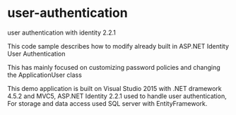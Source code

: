 # user-authentication
user authentication with identity 2.2.1

This code sample describes how to modify already built in ASP.NET Identity User Authentication

This has mainly focused on customizing password policies and changing the ApplicationUser class 

This demo application is built on Visual Studio 2015 with .NET dramework 4.5.2 and MVC5,  ASP.NET Identity 2.2.1 used to handle user authentication, For storage and data access used SQL server with EntityFramework. 
